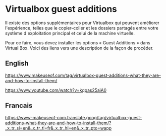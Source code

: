 # Virtualbox guest additions

Il existe des options supplémentaires pour Virtualbox qui peuvent améliorer l'expérience, telles que le copier-coller et les dossiers partagés entre votre système d'exploitation principal et celui de la machine virtuelle. 

Pour ce faire, vous devez installer les options « Guest Additions » dans Virtual Box. Voici des liens vers une description de la façon de procéder.

## English

https://www.makeuseof.com/tag/virtualbox-guest-additions-what-they-are-and-how-to-install-them/

https://www.youtube.com/watch?v=kqpas25aiA0

## Francais
https://www-makeuseof-com.translate.goog/tag/virtualbox-guest-additions-what-they-are-and-how-to-install-them/?_x_tr_sl=en&_x_tr_tl=fr&_x_tr_hl=en&_x_tr_pto=wapp



